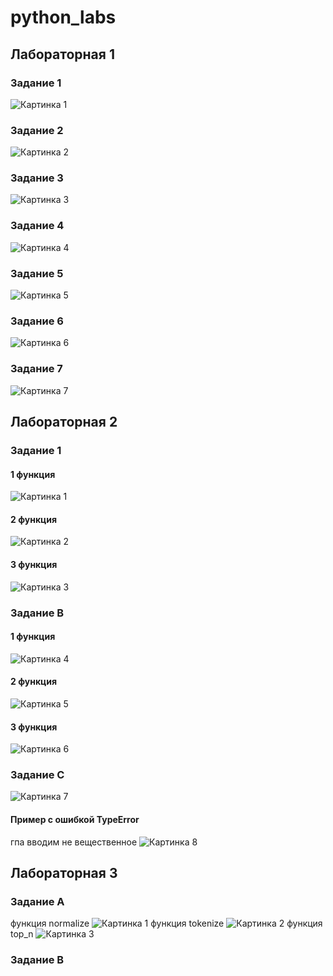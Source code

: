 # python_labs

## Лабораторная 1

### Задание 1

![Картинка 1](./images/lab01/img01.png)


### Задание 2

![Картинка 2](./images/lab01/img02.png)


### Задание 3

![Картинка 3](./images/lab01/img03.png)


### Задание 4

![Картинка 4](./images/lab01/img04.png)


### Задание 5

![Картинка 5](./images/lab01/img05.png)


### Задание 6

![Картинка 6](./images/lab01/img06.png)

### Задание 7

![Картинка 7](./images/lab01/img07.png)



## Лабораторная 2

### Задание 1
#### 1 функция
![Картинка 1](./images/lab02/img01.png)
#### 2 функция
![Картинка 2](./images/lab02/img02.png)
#### 3 функция
![Картинка 3](./images/lab02/img03.png)


### Задание B
#### 1 функция
![Картинка 4](./images/lab02/img04.png)
#### 2 функция
![Картинка 5](./images/lab02/img05.png)
#### 3 функция
![Картинка 6](./images/lab02/img06.png)



### Задание С
![Картинка 7](./images/lab02/img07.png)

#### Пример с ошибкой TypeError
гпа вводим не вещественное
![Картинка 8](./images/lab02/img08.png)


## Лабораторная 3
### Задание А
функция normalize
![Картинка 1](./images/lab03/img01.png)
функция tokenize
![Картинка 2](./images/lab03/img02.png)
функция top_n
![Картинка 3](./images/lab03/img03.png)

### Задание В
